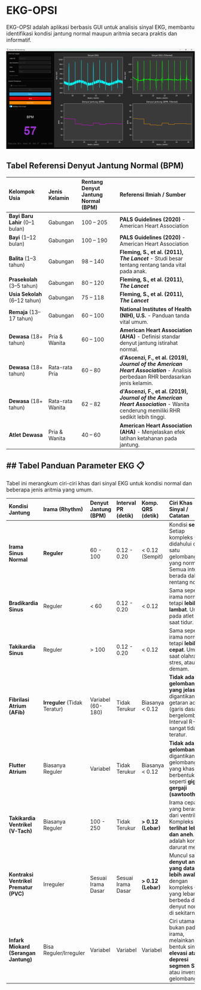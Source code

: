 # EKG-OPSI

EKG-OPSI adalah aplikasi berbasis GUI untuk analisis sinyal EKG, membantu identifikasi kondisi jantung normal maupun aritmia secara praktis dan informatif.

![GUI](images/GUI.png)

## Tabel Referensi Denyut Jantung Normal (BPM)

| Kelompok Usia | Jenis Kelamin | Rentang Denyut Jantung Normal (BPM) | Referensi Ilmiah / Sumber |
| :--- | :--- | :--- | :--- |
| **Bayi Baru Lahir** (0–1 bulan) | Gabungan | 100 – 205 | **PALS Guidelines (2020)** - American Heart Association |
| **Bayi** (1–12 bulan) | Gabungan | 100 – 190 | **PALS Guidelines (2020)** - American Heart Association |
| **Balita** (1–3 tahun) | Gabungan | 98 – 140 | **Fleming, S., et al. (2011), *The Lancet*** - Studi besar tentang rentang tanda vital pada anak. |
| **Prasekolah** (3–5 tahun) | Gabungan | 80 – 120 | **Fleming, S., et al. (2011), *The Lancet*** |
| **Usia Sekolah** (6–12 tahun) | Gabungan | 75 – 118 | **Fleming, S., et al. (2011), *The Lancet*** |
| **Remaja** (13–17 tahun) | Gabungan | 60 – 100 | **National Institutes of Health (NIH), U.S.** - Panduan tanda vital umum. |
| **Dewasa** (18+ tahun) | Pria & Wanita | 60 – 100 | **American Heart Association (AHA)** - Definisi standar denyut jantung istirahat normal. |
| **Dewasa** (18+ tahun) | Rata-rata Pria | 60 – 80 | **d'Ascenzi, F., et al. (2019), *Journal of the American Heart Association*** - Analisis perbedaan RHR berdasarkan jenis kelamin. |
| **Dewasa** (18+ tahun) | Rata-rata Wanita | 62 – 82 | **d'Ascenzi, F., et al. (2019), *Journal of the American Heart Association*** - Wanita cenderung memiliki RHR sedikit lebih tinggi. |
| **Atlet Dewasa** | Pria & Wanita | 40 – 60 | **American Heart Association (AHA)** - Menjelaskan efek latihan ketahanan pada jantung. |


## \#\# Tabel Panduan Parameter EKG 📋

Tabel ini merangkum ciri-ciri khas dari sinyal EKG untuk kondisi normal dan beberapa jenis aritmia yang umum.

| Kondisi Jantung | Irama (Rhythm) | Denyut Jantung (BPM) | Interval PR (detik) | Komp. QRS (detik) | Ciri Khas Sinyal / Catatan |
| :--- | :--- | :--- | :--- | :--- | :--- |
| **Irama Sinus Normal** | **Reguler** | 60 - 100 | 0.12 - 0.20 | \< 0.12 (Sempit) | Kondisi **sehat**. Setiap kompleks QRS didahului oleh satu gelombang P yang normal. Semua interval berada dalam rentang normal. |
| **Bradikardia Sinus** | Reguler | \< 60 | 0.12 - 0.20 | \< 0.12 | Sama seperti irama normal, tetapi **lebih lambat**. Umum pada atlet atau saat tidur. |
| **Takikardia Sinus** | Reguler | \> 100 | 0.12 - 0.20 | \< 0.12 | Sama seperti irama normal, tetapi **lebih cepat**. Umum saat olahraga, stres, atau demam. |
| **Fibrilasi Atrium (AFib)** | **Irreguler** (Tidak Teratur) | Variabel (60-180) | Tidak Terukur | Biasanya \< 0.12 | **Tidak ada gelombang P yang jelas**, digantikan oleh getaran acak (garis dasar bergelombang). Interval R-R sangat tidak teratur. |
| **Flutter Atrium** | Biasanya Reguler | Variabel | Tidak Terukur | Biasanya \< 0.12 | **Tidak ada gelombang P**, digantikan oleh gelombang "F" yang khas berbentuk seperti **gigi gergaji (sawtooth)**. |
| **Takikardia Ventrikel (V-Tach)** | Biasanya Reguler | 100 - 250 | Tidak Terukur | **\> 0.12 (Lebar)** | Irama cepat yang berasal dari ventrikel. Kompleks **QRS terlihat lebar dan aneh**. Ini adalah kondisi darurat medis. |
| **Kontraksi Ventrikel Prematur (PVC)** | Irreguler | Sesuai Irama Dasar | Sesuai Irama Dasar | **\> 0.12 (Lebar)** | Muncul satu **denyut aneh yang datang lebih awal**, dengan kompleks QRS yang lebar dan berbeda dari denyut normal di sekitarnya. |
| **Infark Miokard (Serangan Jantung)** | Bisa Reguler/Irreguler | Variabel | Variabel | Variabel | Ciri utamanya bukan pada irama, melainkan pada bentuk sinyal: **elevasi atau depresi segmen ST**, atau inversi gelombang T. |

